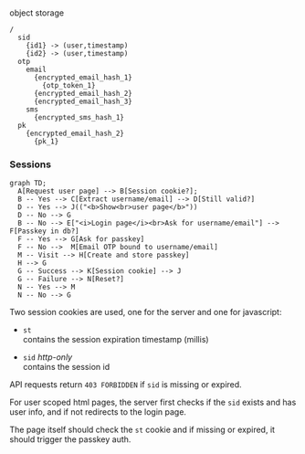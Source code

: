 #

object storage

```
/
  sid
    {id1} -> (user,timestamp)
    {id2} -> (user,timestamp)
  otp
    email
      {encrypted_email_hash_1}
        {otp_token_1}
      {encrypted_email_hash_2}
      {encrypted_email_hash_3}
    sms
      {encrypted_sms_hash_1}
  pk
    {encrypted_email_hash_2}
      {pk_1}
```

### Sessions

```mermaid
graph TD;
  A[Request user page] --> B[Session cookie?];
  B -- Yes --> C[Extract username/email] --> D[Still valid?]
  D -- Yes --> J(("<b>Show<br>user page</b>"))
  D -- No --> G
  B -- No --> E["<i>Login page</i><br>Ask for username/email"] --> F[Passkey in db?]
  F -- Yes --> G[Ask for passkey]
  F -- No -->  M[Email OTP bound to username/email]
  M -- Visit --> H[Create and store passkey]
  H --> G
  G -- Success --> K[Session cookie] --> J
  G -- Failure --> N[Reset?]
  N -- Yes --> M
  N -- No --> G
```

Two session cookies are used, one for the server and one for javascript:

- `st`  
  contains the session expiration timestamp (millis)

- `sid`
  *http-only*<br>
  contains the session id

API requests return `403 FORBIDDEN` if `sid` is missing or expired.

For user scoped html pages, the server first checks if the `sid` exists and has user info, and if not redirects to the
login page.

The page itself should check the `st` cookie and if missing or expired, it should trigger the passkey auth.


